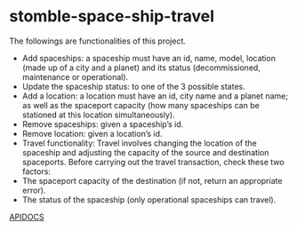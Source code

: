 # stomble-space-ship-travel

The followings are functionalities of this project.

* Add spaceships: a spaceship must have an id, name, model, location (made up of a city and a planet) and its status (decommissioned, maintenance or operational).
* Update the spaceship status: to one of the 3 possible states.
* Add a location: a location must have an id, city name and a planet name; as well as the spaceport capacity (how many spaceships can be stationed at this location simultaneously).
* Remove spaceships: given a spaceship’s id.
* Remove location: given a location’s id.
* Travel functionality: Travel involves changing the location of the spaceship and adjusting the capacity of the source and destination spaceports. Before carrying out the travel transaction, check these two factors:
* The spaceport capacity of the destination (if not, return an appropriate error).
* The status of the spaceship (only operational spaceships can travel).

[APIDOCS](https://stomble-space-ship-travel.herokuapp.com/api-docs)